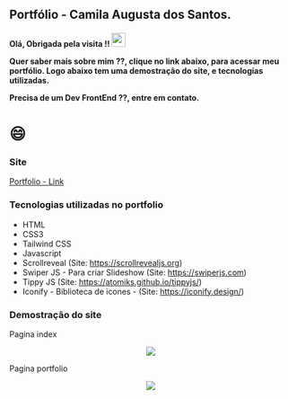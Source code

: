 ## Portfólio - Camila Augusta dos Santos.

<h4>
 Olá, Obrigada pela visita !!  <img src="https://media.giphy.com/media/hvRJCLFzcasrR4ia7z/giphy.gif" width="25px"/>
 

 Quer saber mais sobre mim ??, clique no link abaixo, para acessar meu portfólio. Logo abaixo tem uma demostração do site, e tecnologias utilizadas.
 
 Precisa de um Dev FrontEnd ??, entre em contato.

 </h4>
 <h1>
 😄 
 </h1>

### Site
[Portfolio - Link](https://camila-github.github.io/portfolio-camila/)

### Tecnologias utilizadas no portfolio

- HTML 
- CSS3
- Tailwind CSS
- Javascript
- Scrollreveal (Site: https://scrollrevealjs.org)
- Swiper JS - Para criar Slideshow (Site: https://swiperjs.com)
- Tippy JS (Site: https://atomiks.github.io/tippyjs/)
- Iconify - Biblioteca de icones - (Site: https://iconify.design/)

### Demostração do site

Pagina index

<p align="center">
   <img src="https://github.com/camila-github/portfolio-camila/blob/main/docs/video-index.gif"/>
</p>

Pagina portfolio

<p align="center">
   <img src="https://github.com/camila-github/portfolio-camila/blob/main/docs/video-curr.gif"/>
</p>

